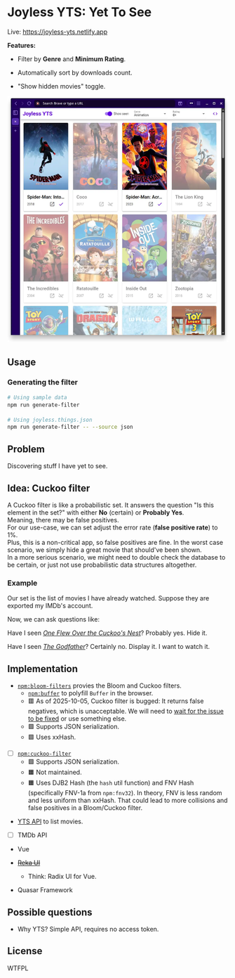 # Joyless YTS: Yet To See

Live: https://joyless-yts.netlify.app

**Features:**

- Filter by **Genre** and **Minimum Rating**.

- Automatically sort by downloads count.

- "Show hidden movies" toggle.

![](./screenshot-2025-10-05.webp)


## Usage

### Generating the filter

```sh
# Using sample data
npm run generate-filter

# Using joyless.things.json
npm run generate-filter -- --source json
```


## Problem

Discovering stuff I have yet to see.

## Idea: Cuckoo filter

A Cuckoo filter is like a probabilistic set. It answers the question "Is this element in the set?" with either **No** (certain) or **Probably Yes**. \
Meaning, there may be false positives. \
For our use-case, we can set adjust the error rate (**false positive rate**) to 1%. \
Plus, this is a non-critical app, so false positives are fine. In the worst case scenario, we simply hide a great movie that should've been shown. \
In a more serious scenario, we might need to double check the database to be certain, or just not use probabilistic data structures altogether.

### Example

Our set is the list of movies I have already watched. Suppose they are exported my IMDb's account.

Now, we can ask questions like:

Have I seen [_One Flew Over the Cuckoo's Nest_](https://www.imdb.com/title/tt0073486/)? Probably yes. Hide it.

Have I seen [_The Godfather_](https://www.imdb.com/title/tt0068646/)? Certainly no. Display it. I want to watch it.


## Implementation

- [`npm:bloom-filters`](https://github.com/Callidon/bloom-filters) provies the Bloom and Cuckoo filters.
  * [`npm:buffer`](https://github.com/feross/buffer) to polyfill `Buffer` in the browser.
  * 🟥 As of 2025-10-05, Cuckoo filter is bugged: It returns false negatives, which is unacceptable.
    We will need to [wait for the issue to be fixed](https://github.com/Callidon/bloom-filters/issues/68) or use something else.
  * 🟩 Supports JSON serialization.
  * 🟩 Uses xxHash.
- [ ] [`npm:cuckoo-filter`](https://github.com/vijayee/cuckoo-filter)
  * 🟩 Supports JSON serialization.
  * 🟧 Not maintained.
  * 🟧 Uses DJB2 Hash (the `hash` util function) and FNV Hash (specifically FNV-1a from `npm:fnv32`).
     In theory, FNV is less random and less uniform than xxHash. That could lead to more collisions and false positives in a Bloom/Cuckoo filter.

- [YTS API](https://yts.mx/api) to list movies.
- [ ] TMDb API

- Vue

- ~~[Reka UI](https://github.com/unovue/reka-ui)~~ 
  * Think: Radix UI for Vue.

- Quasar Framework


## Possible questions

- Why YTS?
Simple API, requires no access token.


## License

WTFPL
